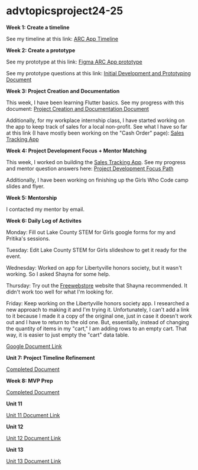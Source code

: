 # advtopicsproject24-25

**Week 1: Create a timeline**

  See my timeline at this link: [ARC App Timeline](https://docs.google.com/document/d/1hx-OV8RLSL-WsQp0gTaQlVlTSSFYaJU6y7ZWvPZe0cU/edit?usp=sharing)

**Week 2: Create a prototype**

  See my prototype at this link: [Figma ARC App prototype](https://www.figma.com/design/DJWqIUaan9tW5z6XyKsFO6/ARC-app-prototype-zoe?node-id=0-1&t=febjrearsibWxbg1-1)
  
  See my prototype questions at this link: [Initial Development and Prototyping Document](https://docs.google.com/document/d/1Sh9UDX3XPSbhtGvft_bnkxTSSOSkcKvdS1ZJ1rMspHo/edit?usp=sharing)

**Week 3: Project Creation and Documentation**

  This week, I have been learning Flutter basics. See my progress with this document: [Project Creation and Documentation Document](https://docs.google.com/document/d/14vsrRAfv0Pn8-oCQI32TvQ74bmVPZOzp8kDxRsCqI_Q/edit?usp=sharing)

  Additionally, for my workplace internship class, I have started working on the app to keep track of sales for a local non-profit. See what I have so far at this link (I have mostly been working on the "Cash Order" page): [Sales Tracking App](https://marketmoney-pugh.glide.page)

**Week 4: Project Development Focus + Mentor Matching**

  This week, I worked on building the [Sales Tracking App](https://marketmoney-pugh.glide.page). See my progress and mentor question answers here: [Project Development Focus Path](https://docs.google.com/document/d/1-RIdaJHTunxRj5dhKSKQnKovOExqJDPEBoJC9b4MI-8/edit?usp=sharing)

  Additionally, I have been working on finishing up the Girls Who Code camp slides and flyer. 

**Week 5: Mentorship**

  I contacted my mentor by email.

**Week 6: Daily Log of Activites**

  Monday: Fill out Lake County STEM for Girls google forms for my and Pritika's sessions.
  
  Tuesday: Edit Lake County STEM for Girls slideshow to get it ready for the event. 
  
  Wednesday: Worked on app for Libertyville honors society, but it wasn't working. So I asked Shayna for some help.
  
  Thursday: Try out the [Freewebstore](https://admin.freewebstore.com/design_overview.aspx) website that Shayna recommended. It didn't work too well for what I'm looking for. 
  
  Friday: Keep working on the Libertyville honors society app. I researched a new approach to making it and I'm trying it. Unfortunately, I can't add a link to it because I made it a copy of the original one, just in case it doesn't work out and I have to return to the old one. But, essentially, instead of changing the quantity of items in my "cart," I am adding rows to an empty cart. That way, it is easier to just empty the "cart" data table.  

  [Google Document Link](https://docs.google.com/document/d/1NCFVMKEsNAWVsGWJSVgekgviC8O0OniwTO3k7MoqfKY/edit?usp=sharing)

  **Unit 7: Project Timeline Refinement**

  [Completed Document](https://docs.google.com/document/d/1ItRi6i-fPx-rBEYLPnbCqxj69V7uN58pmjPrnjFaalM/edit)

  **Week 8: MVP Prep**

  [Completed Document](https://docs.google.com/document/d/10E4Z87Hutg-2_L2JW9TAQ3Dg-t5NscFK8BJHRYoDS4k/edit?tab=t.0)

  **Unit 11**

  [Unit 11 Document Link](https://docs.google.com/document/d/1B1p3JZ91bSU1dS_mtiIcP9K2VhM0ZOXwk5xQdQa-NhU/edit?usp=sharing)

  **Unit 12**

  [Unit 12 Document Link](https://docs.google.com/document/d/1cBJWgPQAVawaJ_RV3-5bP6Rq5VLaFJj6hfRGciRYHJ4/edit?usp=sharing)

  **Unit 13**

  [Unit 13 Document Link](https://docs.google.com/document/d/1-_bCA8zS3rZL828xAcejaEkAEsDlYqWDVwIDu8Mh6YY/edit?usp=sharing)
